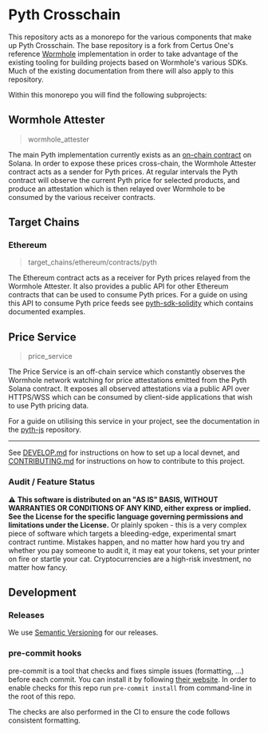 # Pyth Crosschain

This repository acts as a monorepo for the various components that make up
Pyth Crosschain. The base repository is a fork from Certus One's reference
[Wormhole][] implementation in order to take advantage of the existing tooling
for building projects based on Wormhole's various SDKs. Much of the existing
documentation from there will also apply to this repository.

[wormhole]: https://github.com/wormhole-foundation/wormhole

Within this monorepo you will find the following subprojects:

## Wormhole Attester

> wormhole_attester

The main Pyth implementation currently exists as an [on-chain contract][] on
Solana. In order to expose these prices cross-chain, the Wormhole Attester
contract acts as a sender for Pyth prices. At regular intervals the Pyth
contract will observe the current Pyth price for selected products, and produce
an attestation which is then relayed over Wormhole to be consumed by the
various receiver contracts.

[on-chain contract]: https://github.com/pyth-network/pyth-client

## Target Chains

### Ethereum

> target_chains/ethereum/contracts/pyth

The Ethereum contract acts as a receiver for Pyth prices relayed from the
Wormhole Attester. It also provides a public API for other Ethereum contracts
that can be used to consume Pyth prices. For a guide on using this API to
consume Pyth price feeds see [pyth-sdk-solidity][] which contains documented
examples.

[pyth-sdk-solidity]: https://github.com/pyth-network/pyth-sdk-solidity

## Price Service

> price_service

The Price Service is an off-chain service which constantly observes the
Wormhole network watching for price attestations emitted from the Pyth Solana
contract. It exposes all observed attestations via a public API over HTTPS/WSS
which can be consumed by client-side applications that wish to use Pyth pricing
data.

For a guide on utilising this service in your project, see the documentation in
the [pyth-js][] repository.

[pyth-js]: https://github.com/pyth-network/pyth-js

---

See [DEVELOP.md](DEVELOP.md) for instructions on how to set up a local devnet, and
[CONTRIBUTING.md](CONTRIBUTING.md) for instructions on how to contribute to this project.

### Audit / Feature Status

⚠ **This software is distributed on an "AS IS" BASIS, WITHOUT WARRANTIES OR CONDITIONS OF ANY KIND, either express or
implied. See the License for the specific language governing permissions and limitations under the License.** Or plainly
spoken - this is a very complex piece of software which targets a bleeding-edge, experimental smart contract runtime.
Mistakes happen, and no matter how hard you try and whether you pay someone to audit it, it may eat your tokens, set
your printer on fire or startle your cat. Cryptocurrencies are a high-risk investment, no matter how fancy.

## Development

### Releases

We use [Semantic Versioning](https://semver.org/) for our releases.

### pre-commit hooks

pre-commit is a tool that checks and fixes simple issues (formatting, ...) before each commit. You can install it by following [their website](https://pre-commit.com/). In order to enable checks for this repo run `pre-commit install` from command-line in the root of this repo.

The checks are also performed in the CI to ensure the code follows consistent formatting.
